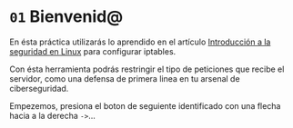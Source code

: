 # `01` Bienvenid@

En ésta práctica utilizarás lo aprendido en el artículo [Introducción a la seguridad en Linux](https://4geeks.com/es/lesson/intro-a-seguridad-de-linux) para configurar iptables.

Con ésta herramienta podrás restringir el tipo de peticiones que recibe el servidor, como una defensa de primera linea en tu arsenal de ciberseguridad.

Empezemos, presiona el boton de seguiente identificado con una flecha hacia a la derecha `->`...
